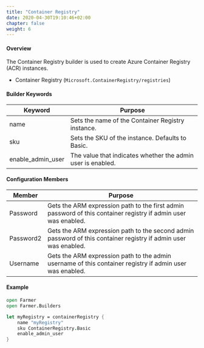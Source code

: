 ```yaml
---
title: "Container Registry"
date: 2020-04-30T19:10:46+02:00
chapter: false
weight: 6
---
```


#### Overview
The Container Registry builder is used to create Azure Container Registry (ACR) instances.

* Container Registry (`Microsoft.ContainerRegistry/registries`)

#### Builder Keywords
| Keyword | Purpose |
|-|-|
| name | Sets the name of the Container Registry instance. |
| sku | Sets the SKU of the instance. Defaults to Basic. |
| enable_admin_user | The value that indicates whether the admin user is enabled. |

#### Configuration Members

| Member | Purpose |
|-|-|
| Password | Gets the ARM expression path to the first admin password of this container registry if admin user was enabled. |
| Password2 | Gets the ARM expression path to the second admin password of this container registry if admin user was enabled. |
| Username | Gets the ARM expression path to the admin username of this container registry if admin user was enabled. |

#### Example
```fsharp
open Farmer
open Farmer.Builders

let myRegistry = containerRegistry {
    name "myRegistry"
    sku ContainerRegistry.Basic
    enable_admin_user
}
```
